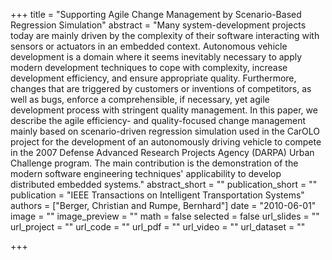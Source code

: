 +++
title = "Supporting Agile Change Management by Scenario-Based Regression Simulation"
abstract = "Many system-development projects today are mainly driven by the complexity of their software interacting with sensors or actuators in an embedded context. Autonomous vehicle development is a domain where it seems inevitably necessary to apply modern development techniques to cope with complexity, increase development efficiency, and ensure appropriate quality. Furthermore, changes that are triggered by customers or inventions of competitors, as well as bugs, enforce a comprehensible, if necessary, yet agile development process with stringent quality management. In this paper, we describe the agile efficiency- and quality-focused change management mainly based on scenario-driven regression simulation used in the CarOLO project for the development of an autonomously driving vehicle to compete in the 2007 Defense Advanced Research Projects Agency (DARPA) Urban Challenge program. The main contribution is the demonstration of the modern software engineering techniques' applicability to develop distributed embedded systems."
abstract_short = ""
publication_short = ""
publication = "IEEE Transactions on Intelligent Transportation Systems"
authors = ["Berger, Christian and Rumpe, Bernhard"]
date = "2010-06-01"
image = ""
image_preview = ""
math = false
selected = false
url_slides = ""
url_project = ""
url_code = ""
url_pdf = ""
url_video = ""
url_dataset = ""

+++
